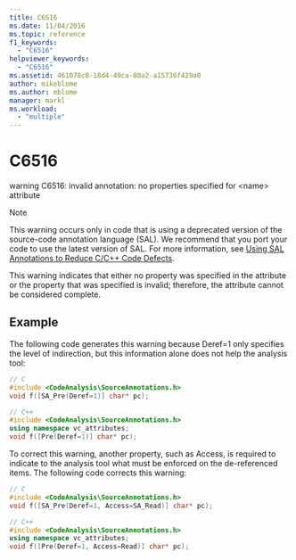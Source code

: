 ```yaml
---
title: C6516
ms.date: 11/04/2016
ms.topic: reference
f1_keywords:
  - "C6516"
helpviewer_keywords:
  - "C6516"
ms.assetid: 461078c8-18d4-49ca-80a2-a15736f429a0
author: mikeblome
ms.author: mblome
manager: markl
ms.workload:
  - "multiple"
---
```

# C6516
warning C6516: invalid annotation: no properties specified for \<name> attribute

> [!NOTE]
> This warning occurs only in code that is using a deprecated version of the source-code annotation language (SAL). We recommend that you port your code to use the latest version of SAL. For more information, see [Using SAL Annotations to Reduce C/C++ Code Defects](../code-quality/using-sal-annotations-to-reduce-c-cpp-code-defects.md).

 This warning indicates that either no property was specified in the attribute or the property that was specified is invalid; therefore, the attribute cannot be considered complete.

## Example
 The following code generates this warning because Deref=1 only specifies the level of indirection, but this information alone does not help the analysis tool:

```cpp
// C
#include <CodeAnalysis\SourceAnnotations.h>
void f([SA_Pre(Deref=1)] char* pc);

// C++
#include <CodeAnalysis\SourceAnnotations.h>
using namespace vc_attributes;
void f([Pre(Deref=1)] char* pc);
```

 To correct this warning, another property, such as Access, is required to indicate to the analysis tool what must be enforced on the de-referenced items. The following code corrects this warning:

```cpp
// C
#include <CodeAnalysis\SourceAnnotations.h>
void f([SA_Pre(Deref=1, Access=SA_Read)] char* pc);

// C++
#include <CodeAnalysis\SourceAnnotations.h>
using namespace vc_attributes;
void f([Pre(Deref=1, Access=Read)] char* pc);
```
